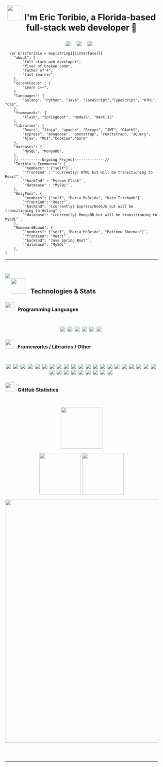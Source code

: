 <!-- Header -->
<!--<img src="https://media-exp1.licdn.com/dms/image/C4E16AQHSM7QLqEyBtw/profile-displaybackgroundimage-shrink_350_1400/0/1636316961895?e=1652918400&v=beta&t=si59sUHvq0t5e3xTU9g69v_Or4x78b_NwXGCtTwl8HQ"/>-->

# <p align="center"><img src="https://media.giphy.com/media/K3kUpFhGsRhw93MQdq/giphy.gif" width="50"> I'm Eric Toribio, a Florida-based full-stack web developer 👾

</p>

<!-- Badges -->
<p align="center">
  <a href="mailto:erictoribio2010@gmail.com"><img src="https://img.shields.io/badge/gmail-%23D14836.svg?&style=for-the-badge&logo=gmail&logoColor=white" /></a>&nbsp;&nbsp;&nbsp;&nbsp;
  <a href="https://www.linkedin.com/in/erictoribio/"><img src="https://img.shields.io/badge/linkedin-%230077B5.svg?&style=for-the-badge&logo=linkedin&logoColor=white" /></a>&nbsp;&nbsp;&nbsp;&nbsp;
  <a href="https://www.facebook.com/"><img src="https://img.shields.io/badge/facebook-%233B5998.svg?&style=for-the-badge&logo=facebook&logoColor=white" /></a>&nbsp;&nbsp;&nbsp;&nbsp;
</p>
 <!-- <p align="center">
   <img src="https://badges.pufler.dev/repos/erictoribio"/>
   <img src="https://badges.pufler.dev/commits/monthly/erictoribio" />
  </p> -->

```Golang
  var EricToribio = map[string][]interface{}{
    "about": {
        "full stack web developer",
        "fixer of broken code",
        "father of 4",
        "fast learner",
    },
    "curentFocus" : {
        "Learn C++",
    }
    "languages": {
        "Golang", "Python", "Java", "JavaScript","TypeScript", "HTML", "CSS",
    },
    "frameworks": {
        "Flask", "SpringBoot", "NodeJS", "Next.JS"
    },
    "libraries": {
        "React", "Jinja", "apache", "Bcrypt", "JWT", "OAuth2",
        "express", "mongoose", "bootstrap", "reactstrap", "JQuery",
        "Ajax", "MUI","Cookies","Gorm"
    },
    "datbases": {
        "MySQL", "MongoDB",
    },
    // ----------Ongoing Project--------------//
    "Toribio's Ecommerce": {
        `"members" : {"self"}`,
        `"frontEnd" : "(currently) HTML but will be transitioning to React"`,
        `"backEnd" : "Python-Flask"`,
        `"database" : "MySQL"`,
    },
    "OnlyPans": {
        `"members": {"self", "Maria McBride", "Nate Trichanh"}`,
        `"frontEnd": "React"`,
        `"backEnd": "(currently) Express/NodeJS but will be transitioning to Golang"`,
        `"database": "(currently) MongoDB but will be transitioning to MySQL"`,
    },
    "HomewardBound": {
        `"members": {"self", "Maria McBride", "Matthew Sherman"}`,
        `"frontEnd": "React"`,
        `"backEnd": "Java Spring Boot"`,
        `"database": "MySQL"`,
    },
}
```

<hr/>

&nbsp;

<p>
  <img src="https://media.giphy.com/media/bz5QIAFDTzOdcE7uBy/giphy.gif" width="" align="left">

## <img src="https://media.giphy.com/media/giRcQYp5WVaJfBT7z8/giphy.gif" width="50"/>&nbsp;&nbsp; Technologies & Stats 
  
### <strong><img src="https://media.giphy.com/media/1ynCEtlgMPAeNAqdnu/giphy.gif" width="30"/> &nbsp;&nbsp;Programming Languages</strong>
<br>

  <p align="center">
    <img src="https://img.shields.io/badge/HTML5-E34F26.svg?&style=flat&logo=html5&logoColor=white">&nbsp;
    <img src="https://img.shields.io/badge/CSS3-%231572B6.svg?&style=flat&logo=css3&logoColor=white">&nbsp;
    <img src="https://img.shields.io/badge/JAVASCRIPT-323330.svg?&style=flat&logo=javascript&logoColor=%23F7DF1E">&nbsp;
    <img src="https://img.shields.io/badge/Python-3776AB.svg?&style=flat&logo=python&logoColor=yellow">&nbsp;
    <img src="https://img.shields.io/badge/JAVA-007396.svg?&style=flat&logo=java&logoColor=white">&nbsp;
    <img src="https://img.shields.io/badge/Go-00ADD8.svg?&style=flat&logo=go&logoColor=white">&nbsp;
  </p>
  
  <!-- ![HTML5](https://img.shields.io/badge/HTML5-E34F26.svg?&style=flat&logo=html5&logoColor=white)&nbsp;
  ![CSS3](https://img.shields.io/badge/CSS3-%231572B6.svg?&style=flat&logo=css3&logoColor=white)&nbsp;
  ![JavaScript](https://img.shields.io/badge/JAVASCRIPT-323330.svg?&style=flat&logo=javascript&logoColor=%23F7DF1E)&nbsp;
  ![Python](https://img.shields.io/badge/Python-3776AB.svg?&style=flat&logo=python&logoColor=yellow)&nbsp;
  ![Java](https://img.shields.io/badge/JAVA-007396.svg?&style=flat&logo=java&logoColor=white)&nbsp;
  ![Go](https://img.shields.io/badge/Go-00ADD8.svg?&style=flat&logo=go&logoColor=white)&nbsp; -->

### <strong><img src="https://media.giphy.com/media/LpiVeIRgrqVsZJpM5H/giphy.gif" width="30"/> &nbsp;&nbsp;Frameworks / Libraries / Other</strong>
<br>
  
  <p align="center">
    <img src="https://img.shields.io/badge/JQUERY-0769AD.svg?&style=flat&logo=jquery&logoColor=white">&nbsp;
    <img src="https://img.shields.io/badge/Flask-000000.svg?&style=flat&logo=flask&logoColor=white">&nbsp;
    <img src="https://img.shields.io/badge/Bootstrap-7952B3.svg?&style=flat&logo=bootstrap&logoColor=white">&nbsp;
    <img src="https://img.shields.io/badge/NODEJS-339933.svg?&style=flat&logo=node.js&logoColor=white">&nbsp;
    <img src="https://img.shields.io/badge/Express-000000.svg?&style=flat&logo=express&logoColor=white">&nbsp;
    <img src="https://img.shields.io/badge/npm-CB3837.svg?&style=flat&logo=npm&logoColor=white">&nbsp;
    <img src="https://img.shields.io/badge/React-61DAFB.svg?&style=flat&logo=react&logoColor=white">&nbsp;
    <img src="https://img.shields.io/badge/ReactRouter-CA4245.svg?&style=flat&logo=reactrouter&logoColor=white">&nbsp;
    <img src="https://img.shields.io/badge/MUI-007FFF.svg?&style=flat&logo=mui&logoColor=white">&nbsp;
    <img src="https://img.shields.io/badge/ORACLE-F80000.svg?&style=flat&logo=oracle&logoColor=white">&nbsp;
    <img src="https://img.shields.io/badge/SPRING-6DB33F.svg?&style=flat&logo=spring&logoColor=white">&nbsp;
    <img src="https://img.shields.io/badge/SpringBoot-6DB33F.svg?&style=flat&logo=springboot&logoColor=white">&nbsp;
    <img src="https://img.shields.io/badge/SpringSecurity-6DB33F.svg?&style=flat&logo=springsecurity&logoColor=white">&nbsp;
    <img src="https://img.shields.io/badge/ECLIPSE-2C2255.svg?&style=flat&logo=eclipse">&nbsp;
    <img src="https://img.shields.io/badge/MAVEN-C71A36.svg?&style=flat&logo=apache-maven">&nbsp;
    <img src="https://img.shields.io/badge/GRADLE-02303A.svg?&style=flat&logo=gradle">&nbsp;
    <img src="https://img.shields.io/badge/ApacheTomcat-F8DC75.svg?&style=flat&logo=apachetomcat&logoColor=black">&nbsp;
    <img src="https://img.shields.io/badge/JSP-323330.svg?&style=flat&logo=eclipse&logoColor=white">&nbsp;
    <img src="https://img.shields.io/badge/MySQL-4479A1.svg?&style=flat&logo=mysql&logoColor=white">&nbsp;
    <img src="https://img.shields.io/badge/MONGODB-47A248.svg?&style=flat&logo=mongodb&logoColor=white">&nbsp;
    <img src="https://img.shields.io/badge/MVC-888888.svg?&style=flat&logoColor=white">&nbsp;
    <img src="https://img.shields.io/badge/GIT-%23F05033.svg?&style=flat&logo=git&logoColor=white">&nbsp;
    <img src="https://img.shields.io/badge/GITHUB-%23121011.svg?&style=flat&logo=github&logoColor=white">&nbsp;
    <img src="https://img.shields.io/badge/GITLAB-%23181717.svg?&style=flat&logo=gitlab&logoColor=white">&nbsp;
    <img src="https://img.shields.io/badge/REST-02569B.svg?&style=flat&logo=rest&logoColor=white">&nbsp;
    <img src="https://img.shields.io/badge/Gunicorn-499848.svg?&style=flat&logo=gunicorn&logoColor=white">&nbsp;
    <img src="https://img.shields.io/badge/NGINX-269539.svg?&style=flat&logo=nginx&logoColor=white">&nbsp;
    <img src="https://img.shields.io/badge/AMAZON%20AWS-232F3E.svg?&style=flat&logo=amazon-aws&logoColor=white">&nbsp;
    <img src="https://img.shields.io/badge/VSCODE-007ACC.svg?&style=flat&logo=visual-studio-code">&nbsp;
    <img src="https://img.shields.io/badge/LINUX-FCC624?style=flat-square&logo=linux&logoColor=black">&nbsp;
  </p>

  <!-- ![JQuery](https://img.shields.io/badge/JQUERY-0769AD.svg?&style=flat&logo=jquery&logoColor=white)&nbsp;
  ![Flask](https://img.shields.io/badge/Flask-000000.svg?&style=flat&logo=flask&logoColor=white)&nbsp;
  ![Bootstrap](https://img.shields.io/badge/Bootstrap-7952B3.svg?&style=flat&logo=bootstrap&logoColor=white)&nbsp;
  ![NodeJS](https://img.shields.io/badge/NODEJS-339933.svg?&style=flat&logo=node.js&logoColor=white)&nbsp;
  ![Express](https://img.shields.io/badge/Express-000000.svg?&style=flat&logo=express&logoColor=white)&nbsp;
  ![npm](https://img.shields.io/badge/npm-CB3837.svg?&style=flat&logo=npm&logoColor=white)&nbsp;
  ![React](https://img.shields.io/badge/React-61DAFB.svg?&style=flat&logo=react&logoColor=white)&nbsp;
  ![React Router](https://img.shields.io/badge/ReactRouter-CA4245.svg?&style=flat&logo=reactrouter&logoColor=white)&nbsp;
  ![MUI](https://img.shields.io/badge/MUI-007FFF.svg?&style=flat&logo=mui&logoColor=white)&nbsp;
  ![Oracle](https://img.shields.io/badge/ORACLE-F80000.svg?&style=flat&logo=oracle&logoColor=white)&nbsp;
  ![Spring](https://img.shields.io/badge/SPRING-6DB33F.svg?&style=flat&logo=spring&logoColor=white)&nbsp;
  ![Spring Boot](https://img.shields.io/badge/SpringBoot-6DB33F.svg?&style=flat&logo=springboot&logoColor=white)&nbsp;
  ![Spring Security](https://img.shields.io/badge/SpringSecurity-6DB33F.svg?&style=flat&logo=springsecurity&logoColor=white)&nbsp;
  ![Eclipse](https://img.shields.io/badge/ECLIPSE-2C2255.svg?&style=flat&logo=eclipse)&nbsp;
  ![Maven](https://img.shields.io/badge/MAVEN-C71A36.svg?&style=flat&logo=apache-maven)&nbsp;
  ![Gradle](https://img.shields.io/badge/GRADLE-02303A.svg?&style=flat&logo=gradle)&nbsp;
  ![Apache Tomcat](https://img.shields.io/badge/ApacheTomcat-F8DC75.svg?&style=flat&logo=apachetomcat&logoColor=black)&nbsp;
  ![JSP](https://img.shields.io/badge/JSP-323330.svg?&style=flat&logo=eclipse&logoColor=white)&nbsp;
  ![MySQL](https://img.shields.io/badge/MySQL-4479A1.svg?&style=flat&logo=mysql&logoColor=white)&nbsp;
  ![MongoDB](https://img.shields.io/badge/MONGODB-47A248.svg?&style=flat&logo=mongodb&logoColor=white)&nbsp;
  ![MVC Architecture](https://img.shields.io/badge/MVC-888888.svg?&style=flat&logoColor=white)&nbsp;
  ![Git](https://img.shields.io/badge/GIT-%23F05033.svg?&style=flat&logo=git&logoColor=white)&nbsp;
  ![GitHub](https://img.shields.io/badge/GITHUB-%23121011.svg?&style=flat&logo=github&logoColor=white)&nbsp;
  ![GitLab](https://img.shields.io/badge/GITLAB-%23181717.svg?&style=flat&logo=gitlab&logoColor=white)&nbsp;
  ![REST API](https://img.shields.io/badge/REST-02569B.svg?&style=flat&logo=rest&logoColor=white)&nbsp;
  ![Gunicorn](https://img.shields.io/badge/Gunicorn-499848.svg?&style=flat&logo=gunicorn&logoColor=white)&nbsp;
  ![Nginx](https://img.shields.io/badge/NGINX-269539.svg?&style=flat&logo=nginx&logoColor=white)&nbsp;
  ![AWS](https://img.shields.io/badge/AMAZON%20AWS-232F3E.svg?&style=flat&logo=amazon-aws&logoColor=white)&nbsp;
  ![VSCode](https://img.shields.io/badge/VSCODE-007ACC.svg?&style=flat&logo=visual-studio-code)&nbsp;
  ![LINUX](https://img.shields.io/badge/LINUX-FCC624?style=flat-square&logo=linux&logoColor=black)&nbsp; -->
  
### <strong><img src="https://media.giphy.com/media/U2LqsKYUCXCZp5u2jP/giphy.gif" width="30"/> &nbsp;&nbsp;GitHub Statistics</strong>
  <br>
  <p align="center">
    <img height="137px" src="https://github-readme-streak-stats.herokuapp.com/?user=erictoribio&hide_border=true&theme=dracula" />
  </p>
  <p align="center">
    <img height="137px" src="https://github-readme-stats.vercel.app/api?username=erictoribio&hide_title=true&hide_border=true&show_icons=true&include_all_commits=true&count_private=true&line_height=21&theme=dracula" /> <img height="137px" src="https://github-readme-stats.vercel.app/api/top-langs/?username=erictoribio&hide=html&hide_title=true&hide_border=true&layout=compact&langs_count=8&theme=dracula" />
      </p>
  <p align="center">
    <img src="https://activity-graph.herokuapp.com/graph?username=erictoribio&theme=dracula" width="800">
  </p>
  
  <br>
  &nbsp;

  <hr/>
</p>

